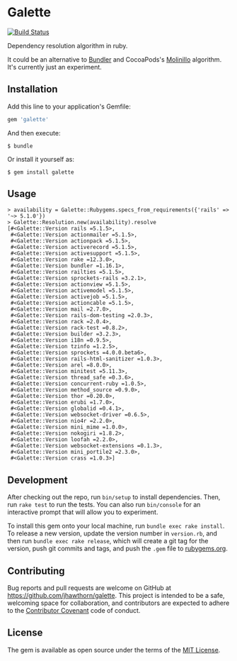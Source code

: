 # Galette

[![Build Status](https://travis-ci.org/jhawthorn/galette.svg?branch=master)](https://travis-ci.org/jhawthorn/galette)

Dependency resolution algorithm in ruby.

It could be an alternative to [Bundler](https://github.com/bundler/bundler) and CocoaPods's [Molinillo](https://github.com/CocoaPods/Molinillo) algorithm. It's currently just an experiment.

## Installation

Add this line to your application's Gemfile:

```ruby
gem 'galette'
```

And then execute:

    $ bundle

Or install it yourself as:

    $ gem install galette

## Usage

```
> availability = Galette::Rubygems.specs_from_requirements({'rails' => '~> 5.1.0'})
> Galette::Resolution.new(availability).resolve
[#<Galette::Version rails =5.1.5>,
 #<Galette::Version actionmailer =5.1.5>,
 #<Galette::Version actionpack =5.1.5>,
 #<Galette::Version activerecord =5.1.5>,
 #<Galette::Version activesupport =5.1.5>,
 #<Galette::Version rake =12.3.0>,
 #<Galette::Version bundler =1.16.1>,
 #<Galette::Version railties =5.1.5>,
 #<Galette::Version sprockets-rails =3.2.1>,
 #<Galette::Version actionview =5.1.5>,
 #<Galette::Version activemodel =5.1.5>,
 #<Galette::Version activejob =5.1.5>,
 #<Galette::Version actioncable =5.1.5>,
 #<Galette::Version mail =2.7.0>,
 #<Galette::Version rails-dom-testing =2.0.3>,
 #<Galette::Version rack =2.0.4>,
 #<Galette::Version rack-test =0.8.2>,
 #<Galette::Version builder =3.2.3>,
 #<Galette::Version i18n =0.9.5>,
 #<Galette::Version tzinfo =1.2.5>,
 #<Galette::Version sprockets =4.0.0.beta6>,
 #<Galette::Version rails-html-sanitizer =1.0.3>,
 #<Galette::Version arel =8.0.0>,
 #<Galette::Version minitest =5.11.3>,
 #<Galette::Version thread_safe =0.3.6>,
 #<Galette::Version concurrent-ruby =1.0.5>,
 #<Galette::Version method_source =0.9.0>,
 #<Galette::Version thor =0.20.0>,
 #<Galette::Version erubi =1.7.0>,
 #<Galette::Version globalid =0.4.1>,
 #<Galette::Version websocket-driver =0.6.5>,
 #<Galette::Version nio4r =2.2.0>,
 #<Galette::Version mini_mime =1.0.0>,
 #<Galette::Version nokogiri =1.8.2>,
 #<Galette::Version loofah =2.2.0>,
 #<Galette::Version websocket-extensions =0.1.3>,
 #<Galette::Version mini_portile2 =2.3.0>,
 #<Galette::Version crass =1.0.3>]
```

## Development

After checking out the repo, run `bin/setup` to install dependencies. Then, run `rake test` to run the tests. You can also run `bin/console` for an interactive prompt that will allow you to experiment.

To install this gem onto your local machine, run `bundle exec rake install`. To release a new version, update the version number in `version.rb`, and then run `bundle exec rake release`, which will create a git tag for the version, push git commits and tags, and push the `.gem` file to [rubygems.org](https://rubygems.org).

## Contributing

Bug reports and pull requests are welcome on GitHub at https://github.com/jhawthorn/galette. This project is intended to be a safe, welcoming space for collaboration, and contributors are expected to adhere to the [Contributor Covenant](http://contributor-covenant.org) code of conduct.


## License

The gem is available as open source under the terms of the [MIT License](http://opensource.org/licenses/MIT).


